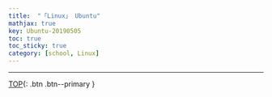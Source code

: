 ```yaml
---
title:  "「Linux」 Ubuntu"
mathjax: true
key: Ubuntu-20190505
toc: true
toc_sticky: true
category: [school, Linux]
---
```

<span id="head"></span>

<!--more-->




-------------------  
[TOP](#head){: .btn .btn--primary }


